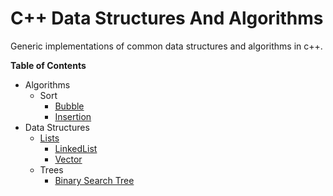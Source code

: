 # C++ Data Structures And Algorithms
Generic implementations of common data structures and algorithms in c++.


**Table of Contents**
- Algorithms
    - Sort
        - [Bubble](algorithms/sort/bubble/bubble.md)
        - [Insertion](algorithms/sort/insertion/insertion.md)
- Data Structures
    - [Lists](data_structures/lists)
        - [LinkedList](data_structures/lists/LinkedList/linked_list.md)
        - [Vector](data_structures/lists/vectors/vectors.md)
    - Trees
        - [Binary Search Tree](data_structures/trees/BinarySearchTree/BinarySearchTree.md)
